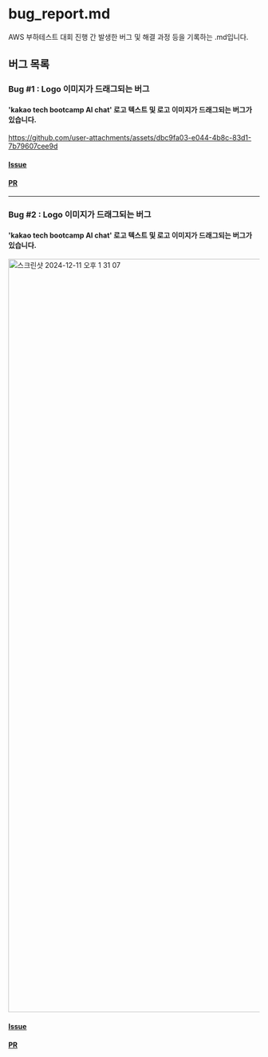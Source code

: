 # bug_report.md

AWS 부하테스트 대회 진행 간 발생한 버그 및 해결 과정 등을 기록하는 .md입니다.

## 버그 목록

<!--
- 양식 예시입니다. 통일성을 위해 필요하다고 느껴 간단한 예시를 제작했습니다.

### Bug #1 : {버그 이름}
#### {버그 설명}
[사진]
#### [Issue](https://github.com/animal-squad/contest-fe/issues/4)
#### [PR](https://github.com/animal-squad/contest-fe/issues/4)
-->

### Bug #1 : Logo 이미지가 드래그되는 버그
#### 'kakao tech bootcamp AI chat' 로고 텍스트 및 로고 이미지가 드래그되는 버그가 있습니다.
https://github.com/user-attachments/assets/dbc9fa03-e044-4b8c-83d1-7b79607cee9d
#### [Issue](https://github.com/animal-squad/contest-fe/issues/4)<br/>
#### [PR](https://github.com/animal-squad/contest-fe/pull/5)

---

### Bug #2 : Logo 이미지가 드래그되는 버그
#### 'kakao tech bootcamp AI chat' 로고 텍스트 및 로고 이미지가 드래그되는 버그가 있습니다.
<img width="1512" alt="스크린샷 2024-12-11 오후 1 31 07" src="https://github.com/user-attachments/assets/4186abc5-5edd-4738-ad5f-0c32f08e5e37"><br/>
#### [Issue](https://github.com/animal-squad/contest-fe/issues/4)<br/>
#### [PR](https://github.com/animal-squad/contest-fe/issues/4)
